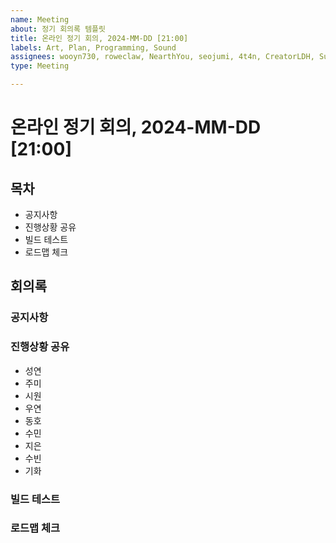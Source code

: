 ```yaml
---
name: Meeting
about: 정기 회의록 템플릿
title: 온라인 정기 회의, 2024-MM-DD [21:00]
labels: Art, Plan, Programming, Sound
assignees: wooyn730, roweclaw, NearthYou, seojumi, 4t4n, CreatorLDH, Sumindd, Songkihwa, JIJI037
type: Meeting

---
```


# 온라인 정기 회의, 2024-MM-DD [21:00]

## 목차
- 공지사항
- 진행상황 공유
- 빌드 테스트
- 로드맵 체크

## 회의록

### 공지사항

### 진행상황 공유
- 성연
- 주미
- 시원
- 우연
- 동호
- 수민
- 지은
- 수빈
- 기화

### 빌드 테스트

### 로드맵 체크

